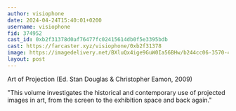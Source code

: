 ```yaml
---
author: visiophone
date: 2024-04-24T15:40:01+0200
username: visiophone
fid: 374952
cast_id: 0xb2f31378d0af76477fc02415614db0f5e3395bdb
cast: https://farcaster.xyz/visiophone/0xb2f31378
image: https://imagedelivery.net/BXluQx4ige9GuW0Ia56BHw/b244cc06-3570-4d6d-a56e-9cba6c02ac00/original
layout: post
---
```


Art of Projection
(Ed. Stan Douglas & Christopher Eamon, 2009)

"This volume investigates the historical and contemporary use of projected images in art, from the screen to the exhibition space and back again."

<img src='https://imagedelivery.net/BXluQx4ige9GuW0Ia56BHw/b244cc06-3570-4d6d-a56e-9cba6c02ac00/original' alt='' referrerpolicy='no-referrer'/>
<img src='https://imagedelivery.net/BXluQx4ige9GuW0Ia56BHw/31584d90-93c9-45e7-c6dd-aa2065c04100/original' alt='' referrerpolicy='no-referrer'/>
